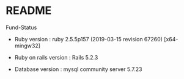 # README

Fund-Status

* Ruby version : ruby 2.5.5p157 (2019-03-15 revision 67260) [x64-mingw32]

* Ruby on rails version : Rails 5.2.3

* Database version : mysql community server 5.7.23
